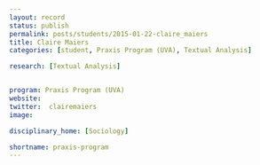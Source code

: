 ```yaml
---
layout: record
status: publish
permalink: posts/students/2015-01-22-claire_maiers
title: Claire Maiers
categories: [student, Praxis Program (UVA), Textual Analysis]

research: [Textual Analysis]


program: Praxis Program (UVA)
website: 
twitter:  clairemaiers
image: 

disciplinary_home: [Sociology]

shortname: praxis-program
---
```


